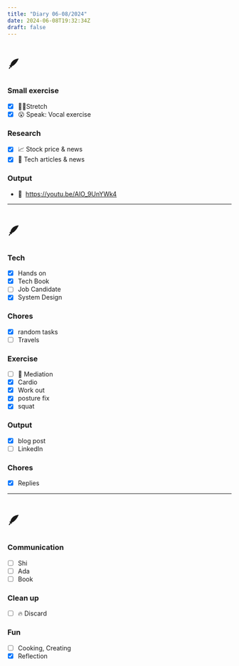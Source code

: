 ```yaml
---
title: "Diary 06-08/2024"  
date: 2024-06-08T19:32:34Z
draft: false
---
```


# 🪶

### Small exercise

- [x]  🧎‍♀️Stretch
- [x]  😮 Speak: Vocal exercise

### Research

- [x]  📈 Stock price & news
- [x]  👾 Tech articles & news

### Output

- 🎥  https://youtu.be/AlO_9UnYWk4

---

# 🪶

### Tech

- [x]  Hands on
- [x]  Tech Book
- [ ]  Job Candidate
- [x]  System Design

### Chores

- [x]  random tasks
- [ ]  Travels

### Exercise

- [ ]  🧘 Mediation
- [x]  Cardio
- [x]  Work out
- [x]  posture fix
- [x]  squat

### Output

- [x]  blog post
- [ ]  LinkedIn

### Chores

- [x]  Replies

---

# 🪶

### Communication

- [ ]  Shi
- [ ]  Ada
- [ ]  Book

### Clean up

- [ ]  🔥 Discard

### Fun

- [ ]  Cooking, Creating
- [x]  Reflection